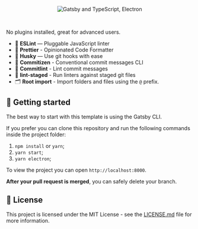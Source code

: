 <p align="center">
  <img src="https://www.joaopedro.cc/img/github/typescript-gatsby-starter.png" alt="Gatsby and TypeScript, Electron">
</p>

<br>

No plugins installed, great for advanced users.

- 📏 **ESLint** — Pluggable JavaScript linter
- 💖 **Prettier** - Opinionated Code Formatter
- 🐶 **Husky** — Use git hooks with ease
- 📄 **Commitizen** - Conventional commit messages CLI
- 🚓 **Commitlint** - Lint commit messages
- 🚫 **lint-staged** - Run linters against staged git files
- 🗂 **Root import** - Import folders and files using the `@` prefix.

## 🚀 Getting started

The best way to start with this template is using the Gatsby CLI.


If you prefer you can clone this repository and run the following commands inside the project folder:

1. `npm install` or `yarn`;
2. `yarn start`;
3. `yarn electron`;

To view the project you can open `http://localhost:8000`.


**After your pull request is merged**, you can safely delete your branch.

## 📝 License

This project is licensed under the MIT License - see the [LICENSE.md](LICENSE.md) file for more information.